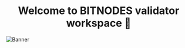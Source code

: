 <h1 align="center"> Welcome to BITNODES validator workspace 🔧 </h1> 

![Banner]([https://via.placeholder.com/1200x400.png?text=BITNODES+Project](https://github.com/opsmanager1/BITNODES_resources/blob/main/logo/BITlogo.png?raw=true))


<!--
**opsmanager1/opsmanager1** is a ✨ _special_ ✨ repository because its `README.md` (this file) appears on your GitHub profile.

Here are some ideas to get you started:

- 🔭 I’m currently working on ...
- 🌱 I’m currently learning ...
- 👯 I’m looking to collaborate on ...
- 🤔 I’m looking for help with ...
- 💬 Ask me about ...
- 📫 How to reach me: ...
- 😄 Pronouns: ...
- ⚡ Fun fact: ...
-->
